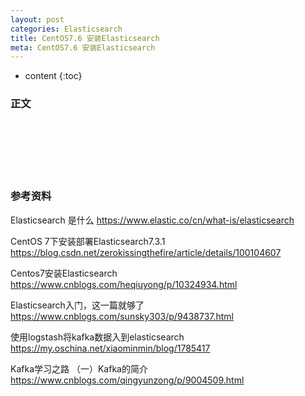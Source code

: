 ```yaml
---
layout: post
categories: Elasticsearch
title: CentOS7.6 安装Elasticsearch
meta: CentOS7.6 安装Elasticsearch
---
```

* content
{:toc}

### 正文



<br/><br/><br/><br/><br/>
### 参考资料

Elasticsearch 是什么 <https://www.elastic.co/cn/what-is/elasticsearch>

CentOS 7下安装部署Elasticsearch7.3.1 <https://blog.csdn.net/zerokissingthefire/article/details/100104607>

Centos7安装Elasticsearch <https://www.cnblogs.com/heqiuyong/p/10324934.html>

Elasticsearch入门，这一篇就够了 <https://www.cnblogs.com/sunsky303/p/9438737.html>

使用logstash将kafka数据入到elasticsearch <https://my.oschina.net/xiaominmin/blog/1785417>

Kafka学习之路 （一）Kafka的简介 <https://www.cnblogs.com/qingyunzong/p/9004509.html>
